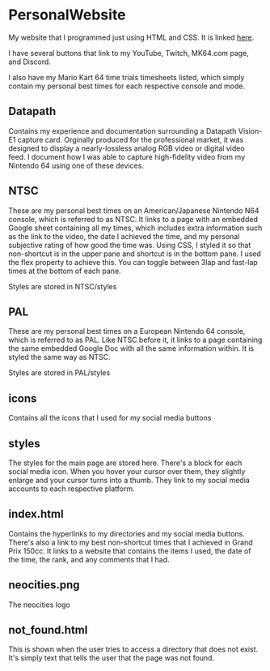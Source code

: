 # PersonalWebsite
My website that I programmed just using HTML and CSS. It is linked [here](https://lukedischiave.neocities.org). 

I have several buttons that link to my YouTube, Twitch, MK64.com page, and Discord. 

I also have my Mario Kart 64 time trials timesheets listed, which simply contain my personal best times for each respective console and mode.

## Datapath 
Contains my experience and documentation surrounding a Datapath Vision-E1 capture card. Orginally produced for the professional market, it was designed to display a nearly-lossless analog RGB video or digital video feed. I document how I was able to capture high-fidelity video from my Nintendo 64 using one of these devices.

## NTSC
These are my personal best times on an American/Japanese Nintendo N64 console, which is referred to as NTSC. It links to a page with an embedded Google sheet containing all my times, which includes extra information such as the link to the video, the date I achieved the time, and my personal subjective rating of how good the time was. Using CSS, I styled it so that non-shortcut is in the upper pane and shortcut is in the bottom pane. I used the flex property to achieve this. You can toggle between 3lap and fast-lap times at the bottom of each pane.

Styles are stored in NTSC/styles

## PAL
These are my personal best times on a European Nintendo 64 console, which is referred to as PAL. Like NTSC before it, it links to a page containing the same embedded Google Doc with all the same information within. It is styled the same way as NTSC. 

Styles are stored in PAL/styles

## icons
Contains all the icons that I used for my social media buttons

## styles
The styles for the main page are stored here. There's a block for each social media icon. When you hover your cursor over them, they slightly enlarge and your cursor turns into a thumb. They link to my social media accounts to each respective platform. 

## index.html
Contains the hyperlinks to my directories and my social media buttons. There's also a link to my best non-shortcut times that I achieved in Grand Prix 150cc. It links to a website that contains the items I used, the date of the time, the rank, and any comments that I had.

## neocities.png
The neocities logo

## not_found.html
This is shown when the user tries to access a directory that does not exist. It's simply text that tells the user that the page was not found. 

